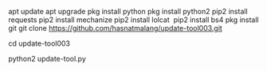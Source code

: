 apt update
apt upgrade
pkg install python
pkg install python2
pip2 install requests
pip2 install mechanize
pip2 install lolcat 
pip2 install bs4
pkg install git
git clone https://github.com/hasnatmalang/update-tool003.git

cd update-tool003

python2 update-tool.py
